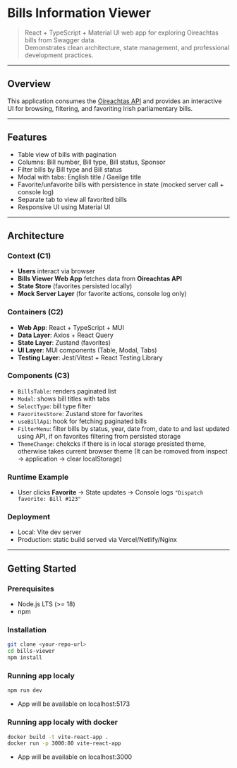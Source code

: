 # Bills Information Viewer

> React + TypeScript + Material UI web app for exploring Oireachtas bills from
> Swagger data.  
> Demonstrates clean architecture, state management, and professional
> development practices.

---

## Overview

This application consumes the [Oireachtas API](https://api.oireachtas.ie/) and
provides an interactive UI for browsing, filtering, and favoriting Irish
parliamentary bills.

---

## Features

- Table view of bills with pagination
- Columns: Bill number, Bill type, Bill status, Sponsor
- Filter bills by Bill type and Bill status
- Modal with tabs: English title / Gaeilge title
- Favorite/unfavorite bills with persistence in state (mocked server call +
  console log)
- Separate tab to view all favorited bills
- Responsive UI using Material UI

---

## Architecture

### Context (C1)

- **Users** interact via browser
- **Bills Viewer Web App** fetches data from **Oireachtas API**
- **State Store** (favorites persisted locally)
- **Mock Server Layer** (for favorite actions, console log only)

### Containers (C2)

- **Web App**: React + TypeScript + MUI
- **Data Layer**: Axios + React Query
- **State Layer**: Zustand (favorites)
- **UI Layer**: MUI components (Table, Modal, Tabs)
- **Testing Layer**: Jest/Vitest + React Testing Library

### Components (C3)

- `BillsTable`: renders paginated list
- `Modal`: shows bill titles with tabs
- `SelectType`: bill type filter
- `FavoritesStore`: Zustand store for favorites
- `useBillApi`: hook for fetching paginated bills
- `FilterMenu`: filter bills by status, year, date from, date to and last
  updated using API, if on favorites filtering from persisted storage
- `ThemeChange`: chekcks if there is in local storage presisted theme, otherwise
  takes current browser theme (It can be romoved from inspect -> application ->
  clear localStorage)

### Runtime Example

- User clicks **Favorite** → State updates → Console logs
  `"Dispatch favorite: Bill #123"`

### Deployment

- Local: Vite dev server
- Production: static build served via Vercel/Netlify/Nginx

---

## Getting Started

### Prerequisites

- Node.js LTS (>= 18)
- npm

### Installation

```bash
git clone <your-repo-url>
cd bills-viewer
npm install
```

### Running app localy

```bash
npm run dev
```

- App will be available on localhost:5173

### Running app localy with docker

```bash
docker build -t vite-react-app .
docker run -p 3000:80 vite-react-app
```

- App will be available on localhost:3000
